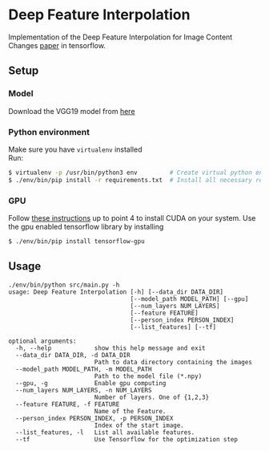 # Deep Feature Interpolation
Implementation of the Deep Feature Interpolation for Image Content Changes [paper](https://arxiv.org/abs/1611.05507) in tensorflow.

## Setup
### Model
Download the VGG19 model from [here](https://mega.nz/#!xZ8glS6J!MAnE91ND_WyfZ_8mvkuSa2YcA7q-1ehfSm-Q1fxOvvs)

### Python environment
Make sure you have `virtualenv` installed  
Run:
```bash
$ virtualenv -p /usr/bin/python3 env         # Create virtual python environment
$ ./env/bin/pip install -r requirements.txt  # Install all necessary requirements
```

### GPU
Follow [these instructions](http://www.computervisionbytecnalia.com/es/2016/06/deep-learning-development-setup-for-ubuntu-16-04-xenial/) up to point 4 to install CUDA on your system.
Use the gpu enabled tensorflow library by installing
```bash
$ ./env/bin/pip install tensorflow-gpu
```

## Usage
```
./env/bin/python src/main.py -h
usage: Deep Feature Interpolation [-h] [--data_dir DATA_DIR]
                                  [--model_path MODEL_PATH] [--gpu]
                                  [--num_layers NUM_LAYERS]
                                  [--feature FEATURE]
                                  [--person_index PERSON_INDEX]
                                  [--list_features] [--tf]

optional arguments:
  -h, --help            show this help message and exit
  --data_dir DATA_DIR, -d DATA_DIR
                        Path to data directory containing the images
  --model_path MODEL_PATH, -m MODEL_PATH
                        Path to the model file (*.npy)
  --gpu, -g             Enable gpu computing
  --num_layers NUM_LAYERS, -n NUM_LAYERS
                        Number of layers. One of {1,2,3}
  --feature FEATURE, -f FEATURE
                        Name of the Feature.
  --person_index PERSON_INDEX, -p PERSON_INDEX
                        Index of the start image.
  --list_features, -l   List all available features.
  --tf                  Use Tensorflow for the optimization step
```
